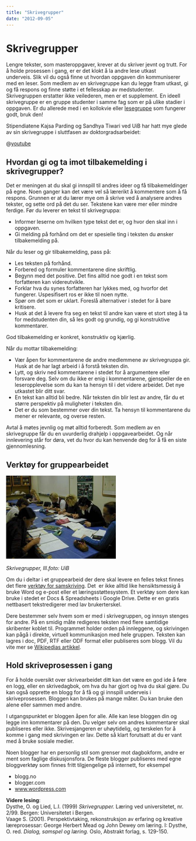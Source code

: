 ```yaml
---
title: "Skrivegrupper"
date: "2012-09-05"
---
```


# Skrivegrupper

Lengre tekster, som masteroppgaver, krever at du skriver jevnt og trutt. For å holde prosessen i gang, er er det klokt å la andre lese utkast underveis. Slik vil du også finne ut hvordan oppgaven din kommuniserer med en leser. Som medlem av en skrivegruppe kan du legge fram utkast, gi og få respons og finne støtte i et fellesskap av medstudenter. Skrivegruppen erstatter ikke veilederen, men er et supplement. En ideell skrivegruppe er en gruppe studenter i samme fag som er på ulike stadier i oppgaven. Er du allerede med i en kollokvie eller [lesegruppe](?p=2219) som fungerer godt, bruk den!

Stipendiatene Kajsa Parding og Sandhya Tiwari ved UiB har hatt mye glede av sin skrivegruppe i sluttfasen av doktorgradsarbeidet:

@[youtube](pbH-PqsYxK8)

## Hvordan gi og ta imot tilbakemelding i skrivegrupper?

Det er meningen at du skal gi innspill til andres ideer og få tilbakemeldinger på egne. Noen ganger kan det være vel så lærerikt å kommentere som å få respons. Grunnen er at du lærer mye om å skrive ved å analysere andres tekster, og sette ord på det du ser. Tekstene kan være mer eller mindre ferdige. Før du leverer en tekst til skrivegruppa:

- Informer leserne om hvilken type tekst det er, og hvor den skal inn i oppgaven.
- Gi melding på forhånd om det er spesielle ting i teksten du ønsker tilbakemelding på.

Når du leser og gir tilbakemelding, pass på:

- Les teksten på forhånd.
- Forbered og formuler kommentarene dine skriftlig.
- Begynn med det positive. Det fins alltid noe godt i en tekst som forfatteren kan videreutvikle.
- Forklar hva du synes forfatteren har lykkes med, og hvorfor det fungerer. Uspesifisert ros er ikke til noen nytte.
- Spør om det som er uklart. Foreslå alternativer i stedet for å bare kritisere.
- Husk at det å levere fra seg en tekst til andre kan være et stort steg å ta for medstudenten din, så les godt og grundig, og gi konstruktive kommentarer.

God tilbakemelding er konkret, konstruktiv og kjærlig.

Når du mottar tilbakemelding:

- Vær åpen for kommentarene de andre medlemmene av skrivegruppa gir. Husk at de har lagt arbeid i å forstå teksten din.
- Lytt, og skriv ned kommentarene i stedet for å argumentere eller forsvare deg. Selv om du ikke er enig i kommentarene, gjenspeiler de en leseropplevelse som du kan ta hensyn til i det videre arbeidet. Det nye utkastet blir ditt svar.
- En tekst kan alltid bli bedre. Når teksten din blir lest av andre, får du et større perspektiv på muligheter i teksten din.
- Det er du som bestemmer over din tekst. Ta hensyn til kommentarene du mener er relevante, og overse resten.

Avtal å møtes jevnlig og møt alltid forberedt. Som medlem av en skrivegruppe får du en uvurderlig drahjelp i oppgavearbeidet. Og når innlevering står for døra, vet du hvor du kan henvende deg for å få en siste gjennomlesning.

## Verktøy for gruppearbeidet

[![Studentgruppe6](../images/Studentgruppe6-300x226.jpg)](/skriving/skriving-er-en-prosess/skrivegrupper/studentgruppe6/) 

_Skrivegrupper, Ill.foto: UiB_

Om du i deltar i et gruppearbeid der dere skal levere en felles tekst finnes det flere [verktøy for samskriving](http://en.wikipedia.org/wiki/Collaborative_real-time_editor). Det  er ikke alltid like hensiktsmessig å bruke Word og e-post eller et læringsstøttesystem. Et verktøy som dere kan bruke i stedet er Docs & Spreadsheets i Google Drive. Dette er en gratis nettbasert tekstredigerer med lav brukerterskel.

Dere bestemmer selv hvem som er med i skrivegruppen, og innsyn stenges for andre. På en smidig måte redigeres teksten med flere samtidige skribenter koblet til. Programmet holder orden på innleggene, og skrivingen kan pågå i direkte, virtuell kommunikasjon med hele gruppen. Teksten kan lagres i doc, PDF, RTF eller ODF format eller publiseres som blogg. Vil du vite mer se [Wikipedias artikkel](http://en.wikipedia.org/wiki/Google_Drive "Google Drive").

## Hold skriveprosessen i gang

For å holde oversikt over skrivearbeidet ditt kan det være en god ide å føre en logg, eller en skrivedagbok, om hva du har gjort og hva du skal gjøre. Du kan også opprette en blogg for å få og gi innspill underveis i skriveprosessen. Bloggen kan brukes på mange måter. Du kan bruke den alene eller sammen med andre.

I utgangspunktet er bloggen åpen for alle. Alle kan lese bloggen din og legge inn kommentarer på den. Du velger selv om andres kommentarer skal publiseres eller ikke. Skrivesjangeren er uhøytidelig, og terskelen for å komme i gang med skrivingen er lav. Dette så klart forutsatt at du er vant med å bruke sosiale medier.

Noen blogger har en personlig stil som grenser mot dagbokform, andre er ment som faglige diskusjonsfora. De fleste blogger publiseres med egne bloggverktøy som finnes fritt tilgjengelige på internett, for eksempel

- blogg.no
- blogger.com
- www.wordpress.com

**Videre lesing**:  
Dysthe, O. og Lied, L.I. (1999) _Skrivegrupper._ Læring ved universitetet, nr.  2/99. Bergen: Universitetet i Bergen.  
Vaage S. (2001). Perspektivtaking, rekonstruksjon av erfaring og kreative læreprosessar: George Herbert Mead og John Dewey om læring. I: Dysthe, O. red. _Dialog, samspel og læring._ Oslo, Abstrakt forlag, s. 129-150.
